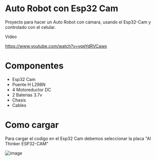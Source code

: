 # Auto Robot con Esp32 Cam

Proyecto para hacer un Auto Robot con cámara, usando el Esp32-Cam y controlado con el celular.

Video 

https://www.youtube.com/watch?v=yqeYdRVCawo

# Componentes

- Esp32 Cam
- Puente H L298N 
- 4 Motoreductor DC
- 2 Baterias 3.7v
- Chasis
- Cables

# Como cargar

Para cargar el codigo en el Esp32 Cam debemos seleccionar la placa "Al Thinker ESP32-CAM"

![image](https://user-images.githubusercontent.com/85527788/201769114-95bbd559-9398-43c4-b666-0040048504e9.png)
